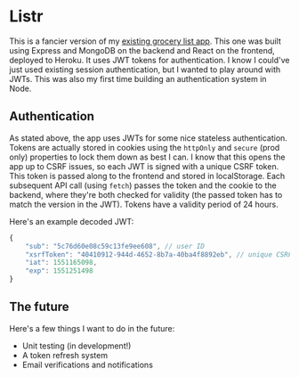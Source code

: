 # Listr

This is a fancier version of my [existing grocery list app](https://github.com/caressingbeast/grocery-list). This one was built using Express and MongoDB on the backend and React on the frontend, deployed to Heroku. It uses JWT tokens for authentication. I know I could've just used existing session authentication, but I wanted to play around with JWTs. This was also my first time building an authentication system in Node.

## Authentication

As stated above, the app uses JWTs for some nice stateless authentication. Tokens are actually stored in cookies using the `httpOnly` and `secure` (prod only) properties to lock them down as best I can. I know that this opens the app up to CSRF issues, so each JWT is signed with a unique CSRF token. This token is passed along to the frontend and stored in localStorage. Each subsequent API call (using `fetch`) passes the token and the cookie to the backend, where they're both checked for validity (the passed token has to match the version in the JWT). Tokens have a validity period of 24 hours.

Here's an example decoded JWT:

```javascript
{
    "sub": "5c76d60e08c59c13fe9ee608", // user ID
    "xsrfToken": "40410912-944d-4652-8b7a-40ba4f8892eb", // unique CSRF token
    "iat": 1551165098,
    "exp": 1551251498
}
```

## The future

Here's a few things I want to do in the future:
* Unit testing (in development!)
* A token refresh system
* Email verifications and notifications